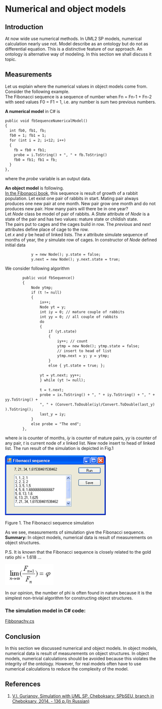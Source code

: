 # Numerical and object models

## Introduction
At now wide use numerical methods. In UML2 SP models, numerical calculation nearly use not. Model describe as an ontology but do not as differential equation. This is a distinctive feature of our approach. An ontology is alternative way of modeling. In this section we shall discuss it topic. 

## Measurements
Let us explain where the numerical values in object models come from. Consider the following example.<br/>
The Fibonacci sequence is a sequence of number when Fn = Fn-1 + Fn-2 with seed values F0 = F1 = 1, 
i.e. any number is sum two previous numbers.<br/>

**A numerical model** in C# is
```
public void fbSequenceNumericalModel()
{
  int fb0, fb1, fb;
  fb0 = 1; fb1 = 1;
  for (int i = 2; i<12; i++) 
  {
    fb = fb0 + fb1;
    probe = i.ToString() + ", " + fb.ToString()
    fb0 = fb1; fb1 = fb;
  }
},
```
where the *probe* variable is an output data.

**An object model** is following.<br/>
[In the Fibonacci book](https://en.wikipedia.org/wiki/Fibonacci_number), this sequence is result of growth of a rabbit population.
Let exist one pair of rabbits in start. Mating pair always produces one new pair at one month.
New pair grow one month and do not produces new pair. How many pairs will there be in one year?<br/>
Let *Node* class be model of pair of rabbits. A *State* attribute of *Node* is a state of the pair and has two values: mature state or childish state.<br/> 
The pairs put to cages and the cages build in row. The *previous* and *next* attributes define place of cage to the row.<br/> 
Let *x* and *y* be head of linked lists. The *x* attribute simulate sequence of months of year, the *y* simulate row of cages.
In constructor of *Node* defined initial data
```
            y = new Node(); y.state = false;
            y.next = new Node(); y.next.state = true;
```
We consider following algorithm
```
        public void fbSequence()
        {
            Node ytmp; 
            if (t != null)
            {
                ix++;
                Node yt = y;
                int iy = 0; // mature couple of rabbits
                int yy = 0; // all couple of rabbits
                do
                {
                    if (yt.state)
                    {
                        iy++; // count
                        ytmp = new Node(); ytmp.state = false;
                        // insert to head of list
                        ytmp.next = y; y = ytmp;
                    }
                    else { yt.state = true; };

                yt = yt.next; yy++;
                } while (yt != null);

                t = t.next;
                probe = ix.ToString() + ", " + iy.ToString() + ", " + yy.ToString() + 
                ", " + (Convert.ToDouble(iy)/Convert.ToDouble(last_y) ).ToString();
                last_y = iy;
            }
            else probe = "The end";
        },
```
where *ix* is counter of months, *iy* is counter of mature pairs, *yy* is counter of any pair, *t* is current node 
of *x* linked list. New node insert to head of linked list.
The run result of the simulation is depicted in Fig.1
<p><img src="Fibonacci.png" alt="" /></p>
Figure 1. The Fibonacci sequence simulation<br>

As we see, measurements of simulation give the Fibonacci sequence.<br/>
**Summary:** In object models, numerical data is result of measurements on object structures.

P.S. It is known that the Fibonacci sequence is closely related to the gold ratio phi = 1.618 …
<p><img src="formula.png" alt="" /></p>
In our opinion, the number of phi is often found in nature because it is the simplest non-trivial algorithm for constructing object structures.

### The simulation model in C# code:  
[Fibbonachy.cs](https://github.com/vgurianov/uml-sp/blob/master/examples/function/Fibbonachy.cs) 

## Conclusion
In this section we discussed numerical and object models. In object models, numerical data is result of measurements  on object structures. In object models, numerical calculations should be avoided because this violates the integrity of the ontology. However, for real models often have to use numerical calculations to reduce the complexity of the model. 

## References
1.	[V.I. Gurianov, Simulation with UML SP. Cheboksary: SPbSEU, branch in Cheboksary, 2014. - 136 p.(In Russian)](http://simulation.su/static/en-books.html)
